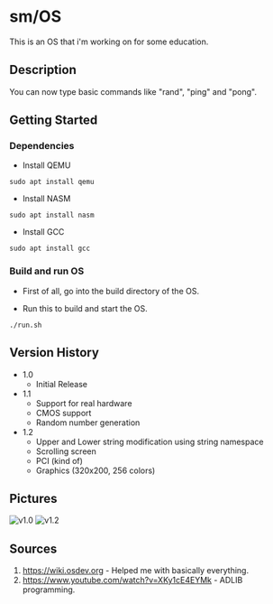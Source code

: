 # sm/OS

This is an OS that i'm working on for some education.

## Description

You can now type basic commands like "rand", "ping" and "pong".

## Getting Started

### Dependencies

* Install QEMU
```
sudo apt install qemu
```

* Install NASM
```
sudo apt install nasm
```

* Install GCC
```
sudo apt install gcc
```

### Build and run OS

* First of all, go into the build directory of the OS.

* Run this to build and start the OS.
```
./run.sh
```

## Version History

* 1.0
    * Initial Release
* 1.1
    * Support for real hardware
    * CMOS support
    * Random number generation
* 1.2
    * Upper and Lower string modification using string namespace
    * Scrolling screen
    * PCI (kind of)
    * Graphics (320x200, 256 colors)

## Pictures
<img src="v1.0.jpg" title="v1.0">
<img src="v1.2.jpg" title="v1.2">

## Sources

1. https://wiki.osdev.org - Helped me with basically everything.
2. https://www.youtube.com/watch?v=XKy1cE4EYMk - ADLIB programming.